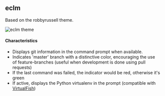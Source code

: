 ## eclm
Based on the robbyrussell theme.

![eclm theme](https://raw.githubusercontent.com/oh-my-fish/theme-eclm/master/screenshot.png)


#### Characteristics

* Displays git information in the command prompt when available.
* Indicates 'master' branch with a distinctive color, encouraging the use of feature-branches (useful when development is done using pull requests)
* If the last command was failed, the indicator would be red, otherwise it's green
* If active, displays the Python virtualenv in the prompt (compatible with [VirtualFish](https://virtualfish.readthedocs.io/))
